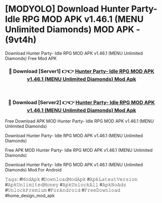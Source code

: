 # [MODYOLO] Download Hunter Party- Idle RPG MOD APK v1.46.1 (MENU Unlimited Diamonds) MOD APK - (9vt4h)
Download Hunter Party- Idle RPG MOD APK v1.46.1 (MENU Unlimited Diamonds) Free Mod APK

<div align="center">
<h3>🔴 Download [Server1] 👉👉 <a href="https://apk-comot.site?title=Hunter_Party-_Idle_RPG_MOD_APK_v1.46.1_(MENU_Unlimited_Diamonds)">Hunter Party- Idle RPG MOD APK v1.46.1 (MENU Unlimited Diamonds) Mod Apk</a></h3><br>

<h3>🔴 Download [Server2] 👉👉 <a href="https://apk-comot.site?title=Hunter_Party-_Idle_RPG_MOD_APK_v1.46.1_(MENU_Unlimited_Diamonds)">Hunter Party- Idle RPG MOD APK v1.46.1 (MENU Unlimited Diamonds) Mod Apk</a></h3>
</div>


Free Download APK MOD Hunter Party- Idle RPG MOD APK v1.46.1 (MENU Unlimited Diamonds)

Download Hunter Party- Idle RPG MOD APK v1.46.1 (MENU Unlimited Diamonds) 

Free APK MOD Hunter Party- Idle RPG MOD APK v1.46.1 (MENU Unlimited Diamonds) 

Download Hunter Party- Idle RPG MOD APK v1.46.1 (MENU Unlimited Diamonds) Mod For Android

𝚃𝚊𝚐𝚜: #𝙼𝚘𝚍𝙰𝚙𝚔 #𝙳𝚘𝚠𝚗𝚕𝚘𝚊𝚍𝙼𝚘𝚍𝙰𝚙𝚔 #𝙰𝚙𝚔𝙻𝚊𝚝𝚎𝚜𝚝𝚅𝚎𝚛𝚜𝚒𝚘𝚗 #𝙰𝚙𝚔𝚄𝚗𝚕𝚒𝚖𝚒𝚝𝚎𝚍𝙼𝚘𝚗𝚎𝚢 #𝙰𝚙𝚔𝚄𝚗𝚕𝚘𝚌𝚔𝙰𝚕𝚕 #𝙰𝚙𝚔𝙽𝚘𝙰𝚍𝚜 #𝚄𝚗𝚕𝚘𝚌𝚔𝙿𝚛𝚎𝚖𝚒𝚞𝚖 #𝙵𝚘𝚛𝙰𝚗𝚍𝚛𝚘𝚒𝚍 #𝙵𝚛𝚎𝚎𝙳𝚘𝚠𝚗𝚕𝚘𝚊𝚍 #home_design_mod_apk